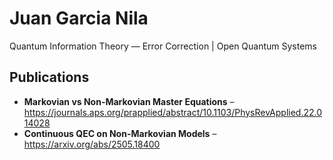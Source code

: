 # Juan Garcia Nila

Quantum Information Theory — Error Correction | Open Quantum Systems

## Publications
- **Markovian vs Non-Markovian Master Equations** – https://journals.aps.org/prapplied/abstract/10.1103/PhysRevApplied.22.014028
- **Continuous QEC on Non-Markovian Models** – https://arxiv.org/abs/2505.18400
